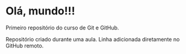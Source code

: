 # Olá, mundo!!!

 Primeiro repositório do curso de Git e GitHub.

 Repositório criado durante uma aula.
Linha adicionada diretamente no GitHub remoto.
